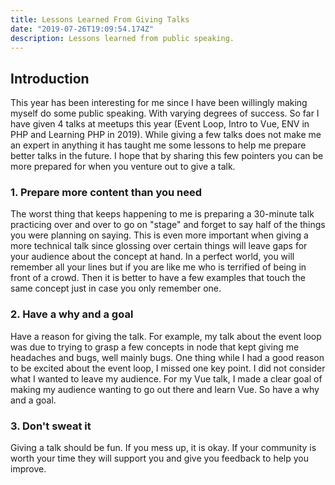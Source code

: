```yaml
---
title: Lessons Learned From Giving Talks
date: "2019-07-26T19:09:54.174Z"
description: Lessons learned from public speaking.
---
```


## Introduction

This year has been interesting for me since I have been willingly making myself do some public speaking.
With varying degrees of success. So far I have given 4 talks at meetups this year (Event Loop, Intro to Vue, ENV in PHP and Learning PHP in 2019).
While giving a few talks does not make me an expert in anything it has taught me some lessons to help me prepare better talks in the future. I hope
that by sharing this few pointers you can be more prepared for when you venture out to give a talk.

### 1. Prepare more content than you need

The worst thing that keeps happening to me is preparing a 30-minute talk practicing over and over to go on "stage" and forget to say half of the things
you were planning on saying. This is even more important when giving a more technical talk since glossing over certain things will leave gaps for your audience
about the concept at hand. In a perfect world, you will remember all your lines but if you are like me who is terrified of being in front of a crowd. Then it is better
to have a few examples that touch the same concept just in case you only remember one.

### 2. Have a why and a goal

Have a reason for giving the talk. For example, my talk about the event loop was due to trying to grasp a few concepts in node that kept giving me headaches and bugs, well mainly bugs. One thing while I had a good reason to be excited about the event loop, I missed one key point. I did not consider what I wanted to leave my audience. For my Vue talk, I made a clear goal of making my audience wanting to go out there and learn Vue. So have a why and a goal.

### 3. Don't sweat it

Giving a talk should be fun. If you mess up, it is okay. If your community is worth your time they will support you and give you feedback to help you improve.
